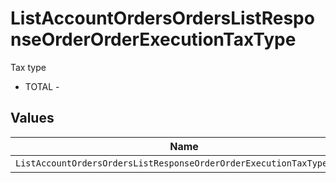 # ListAccountOrdersOrdersListResponseOrderOrderExecutionTaxType

Tax type
* TOTAL - 


## Values

| Name                                                                 | Value                                                                |
| -------------------------------------------------------------------- | -------------------------------------------------------------------- |
| `ListAccountOrdersOrdersListResponseOrderOrderExecutionTaxTypeTotal` | TOTAL                                                                |